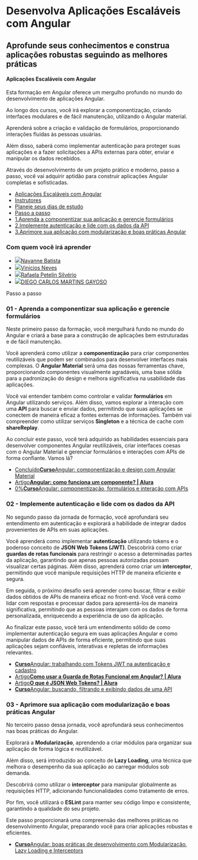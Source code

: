 # Desenvolva Aplicações Escaláveis com Angular

## Aprofunde seus conhecimentos e construa aplicações robustas seguindo as melhores práticas


#### Aplicações Escaláveis com Angular

Esta formação em Angular oferece um mergulho profundo no mundo do desenvolvimento de aplicações Angular.

Ao longo dos cursos, você irá explorar a componentização, criando interfaces modulares e de fácil manutenção, utilizando o Angular material.

Aprenderá sobre a criação e validação de formulários, proporcionando interações fluidas às pessoas usuárias.

Além disso, saberá como implementar autenticação para proteger suas aplicações e a fazer solicitações a APIs externas para obter, enviar e manipular os dados recebidos.

Através do desenvolvimento de um projeto prático e moderno, passo a passo, você vai adquirir aptidão para construir aplicações Angular completas e sofisticadas.

* [Aplicações Escaláveis com Angular](https://cursos.alura.com.br/formacao-aplicacoes-escalaveis-angular#sobre)
* [Instrutores](https://cursos.alura.com.br/formacao-aplicacoes-escalaveis-angular#instrutores)
* [Planeje seus dias de estudo](https://cursos.alura.com.br/formacao-aplicacoes-escalaveis-angular#commitment-section)
* [Passo a passo](https://cursos.alura.com.br/formacao-aplicacoes-escalaveis-angular#passo-a-passo)
* [1.Aprenda a componentizar sua aplicação e gerencie formulários](https://cursos.alura.com.br/formacao-aplicacoes-escalaveis-angular#aprenda-a-componentizar-sua-aplicacao-e-gerencie-formularios)
* [2.Implemente autenticação e lide com os dados da API](https://cursos.alura.com.br/formacao-aplicacoes-escalaveis-angular#implemente-autenticacao-e-lide-com-os-dados-da-api)
* [3.Aprimore sua aplicação com modularização e boas práticas Angular](https://cursos.alura.com.br/formacao-aplicacoes-escalaveis-angular#aprimore-sua-aplicacao-com-modularizacao-e-boas-praticas-angular)

### Com quem você irá aprender

* [![](https://cdn2.gnarususercontent.com.br/1/1159676/f707bede-8fd9-4ab8-bceb-dbeebe8b29d2.jpeg?width=100&height=100&aspect_ratio=1:1)Nayanne Batista](https://cursos.alura.com.br/user/nayanne-batista)
* [![](https://github.com/viniciosneves.png?size=100&d=https%3A%2F%2Fwww.gravatar.com%2Favatar%2Ffef3eab400d0b0dbe49b35b2d575f3b8.png%3Fr%3DPG%26size%3D100x100%26date%3D2025-05-04%26d%3Dhttps%253A%252F%252Fcursos.alura.com.br%252Fassets%252Fimages%252Fforum%252Favatar_v.png)Vinicios Neves](https://cursos.alura.com.br/user/viniciosneves)
* [![](https://github.com/rafaelasilverio.png?size=100&d=https%3A%2F%2Fwww.gravatar.com%2Favatar%2Fda3c219766db2a997defa05403c1785e.png%3Fr%3DPG%26size%3D100x100%26date%3D2025-05-04%26d%3Dhttps%253A%252F%252Fcursos.alura.com.br%252Fassets%252Fimages%252Fforum%252Favatar_r.png)Rafaela Petelin Silvério](https://cursos.alura.com.br/user/rafaela-silverio)
* [![](https://cdn2.gnarususercontent.com.br/1/1221558/b977d8ec-2a2f-4a95-80c7-3e0f80d18d48.jpg?width=100&height=100&aspect_ratio=1:1)DIEGO CARLOS MARTINS GAYOSO](https://cursos.alura.com.br/user/diego-gayoso)


Passo a passo


### 01 - **Aprenda a componentizar sua aplicação e gerencie formulários**

Neste primeiro passo da formação, você mergulhará fundo no mundo do Angular e criará a base para a construção de aplicações bem estruturadas e de fácil manutenção.

Você aprenderá como utilizar a **componentização** para criar componentes reutilizáveis que podem ser combinados para desenvolver interfaces mais complexas. O **Angular Material** será uma das nossas ferramentas chave, proporcionando componentes visualmente agradáveis, uma base sólida para a padronização do design e melhora significativa na usabilidade das aplicações.

Você vai entender também como controlar e validar **formulários** em Angular utilizando serviços. Além disso, vamos explorar a interação com uma **API** para buscar e enviar dados, permitindo que suas aplicações se conectem de maneira eficaz a fontes externas de informações. Também vai compreender como utilizar serviços **Singleton** e a técnica de cache com **shareReplay**.

Ao concluir este passo, você terá adquirido as habilidades essenciais para desenvolver componentes Angular reutilizáveis, criar interfaces coesas com o Angular Material e gerenciar formulários e interações com APIs de forma confiante. Vamos lá?

* [![]()Concluído**Curso**Angular: componentização e design com Angular Material](https://cursos.alura.com.br/course/angular-componentizacao-design-angular-material)
* [![]()Artigo**Angular: como funciona um componente? | Alura**](https://www.alura.com.br/artigos/angular-como-funciona-um-componente?_gl=1*1egl4ft*_ga*MTIwNDY1MDk5Ny4xNjg5MTA4MzA1*_ga_59FP0KYKSM*MTY5MjI3Nzk3NC4xNy4xLjE2OTIyODE3OTYuMC4wLjA.*_fplc*NVZVdTZjTCUyRjJnNmFOJTJGVWZ6MldWdGZwTmIyZldEdlpxVzJuM0J0cm5VUDZuRVdsZnlzVURoelAxOXhNUlVGJTJCZWhzU1htWjF2dHZsdDI1QmxpNnN6Wkh1VmtWczloOTA3azBoJTJGeDhPREdHOFB4b3Y3aFdaVWJPMlNhalJYREElM0QlM0Q)
* [![]()0%**Curso**Angular: componentização, formulários e interação com APIs](https://cursos.alura.com.br/course/angular-componentizacao-formularios-interacao-apis)



### 02 - **Implemente autenticação e lide com os dados da API**

No segundo passo da jornada de formação, você aprofundará seu entendimento em autenticação e explorará a habilidade de integrar dados provenientes de APIs em suas aplicações.

Você aprenderá como implementar **autenticação** utilizando tokens e o poderoso conceito de **JSON Web Tokens (JWT)**. Descobrirá como criar **guardas de rotas funcionais** para restringir o acesso a determinadas partes da aplicação, garantindo que apenas pessoas autorizadas possam visualizar certas páginas. Além disso, aprenderá como criar um **interceptor**, permitindo que você manipule requisições HTTP de maneira eficiente e segura.

Em seguida, o próximo desafio será aprender como buscar, filtrar e exibir dados obtidos de APIs de maneira eficaz no front-end. Você verá como lidar com respostas e processar dados para apresentá-los de maneira significativa, permitindo que as pessoas interajam com os dados de forma personalizada, enriquecendo a experiência de uso da aplicação.

Ao finalizar este passo, você terá um entendimento sólido de como implementar autenticação segura em suas aplicações Angular e como manipular dados de APIs de forma eficiente, permitindo que suas aplicações sejam confiáveis, interativas e repletas de informações relevantes.

* [![]()**Curso**Angular: trabalhando com Tokens JWT na autenticação e cadastro](https://cursos.alura.com.br/course/angular-tokens-jwt-autenticacao-cadastro)
* [![]()Artigo**Como usar a Guarda de Rotas Funcional em Angular? | Alura**](https://www.alura.com.br/artigos/guarda-de-rotas-funcional-angular?utm_source=gnarus&utm_medium=timeline&_gl=1*658k3l*_ga*MTA5ODI5MTAzNy4xNjc2NTYxNDc0*_ga_1EPWSW3PCS*MTY5ODY3OTM2Ni42LjEuMTY5ODY3OTQ3Mi4wLjAuMA..*_fplc*U2lSeWJCc2REdlNDWW81VVAydWNyaFJYV3JIWVUlMkZ1JTJGQzRzekNSMXVVM01tWDAzeEhxJTJCQkFnRTVJdk0lMkJJOTdjaGNJRHhob2VXSnRmOVRmbmNSbFkzTzdsa0JpWXBLb0NrTEVaeGZaSkZJbEJ4SzI5ZTFvQSUyQlhEbWFmNmR5QSUzRCUzRA..)
* [![]()Artigo**O que é JSON Web Tokens? | Alura**](https://www.alura.com.br/artigos/o-que-e-json-web-tokens?_gl=1*tbj46f*_ga*MTIwNDY1MDk5Ny4xNjg5MTA4MzA1*_ga_59FP0KYKSM*MTY5MjI4Mzc2OC4xOC4xLjE2OTIyODM5MTkuMC4wLjA.*_fplc*SkpvJTJGRyUyQlpvTTBEMmhLeTd4dURxQlNYVG9QbWZWb0FmJTJCTHNwZ0ZmZlUlMkZCOFlvOXhISGJzb1ZvNGREUFAyQUY5MXc5d1F0cDEyNnB0SlRNYUgxMmsxc1Y3Sk8wVkc5Z2thZlVEMnhUakZzTTRXeXRrZGhRRllsNzA3ekJ5JTJCZyUzRCUzRA)
* [![]()**Curso**Angular: buscando, filtrando e exibindo dados de uma API](https://cursos.alura.com.br/course/angular-buscando-filtrando-exibindo-dados-api)



### 03 - **Aprimore sua aplicação com modularização e boas práticas Angular**

No terceiro passo dessa jornada, você aprofundará seus conhecimentos nas boas práticas do Angular.

Explorará a **Modularização**, aprendendo a criar módulos para organizar sua aplicação de forma lógica e reutilizável.

Além disso, será introduzido ao conceito de **Lazy Loading**, uma técnica que melhora o desempenho da sua aplicação ao carregar módulos sob demanda.

Descobrirá como utilizar o **interceptor** para manipular globalmente as requisições HTTP, adicionando funcionalidades como tratamento de erros.

Por fim, você utilizará o **ESLint** para manter seu código limpo e consistente, garantindo a qualidade do seu projeto.

Este passo proporcionará uma compreensão das melhores práticas no desenvolvimento Angular, preparando você para criar aplicações robustas e eficientes.

* [![]()**Curso**Angular: boas práticas de desenvolvimento com Modularização, Lazy Loading e Interceptors](https://cursos.alura.com.br/course/angular-modularizacao-lazy-loading-interceptors)
